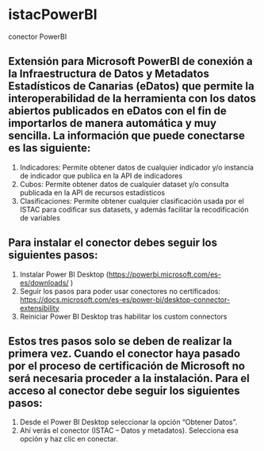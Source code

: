 # istacPowerBI
conector PowerBI
## Extensión para Microsoft PowerBI de conexión a la Infraestructura de Datos y Metadatos Estadísticos de Canarias (eDatos) que permite la interoperabilidad de la herramienta con los datos abiertos publicados en eDatos con el fin de importarlos de manera automática y muy sencilla. La información que puede conectarse es las siguiente:

1.    Indicadores: Permite obtener datos de cualquier indicador y/o instancia de indicador que publica en la API de indicadores
1.    Cubos: Permite obtener datos de cualquier dataset y/o consulta publicada en la API de recursos estadísticos
1.    Clasificaciones: Permite obtener cualquier clasificación usada por el ISTAC para codificar sus datasets, y además facilitar la recodificación de variables
 
## Para instalar el conector debes seguir los siguientes pasos:

1.    Instalar Power BI Desktop (https://powerbi.microsoft.com/es-es/downloads/ )
1.    Seguir los pasos para poder usar conectores no certificados: https://docs.microsoft.com/es-es/power-bi/desktop-connector-extensibility
1.    Reiniciar Power BI Desktop tras habilitar los custom connectors

## Estos tres pasos solo se deben de realizar la primera vez. Cuando el conector haya pasado por el proceso de certificación de Microsoft no será necesaria proceder a la instalación. Para el acceso al conector debe seguir los siguientes pasos:

1. Desde el Power BI Desktop seleccionar la opción “Obtener Datos”.
1. Ahí verás el conector (ISTAC – Datos y metadatos). Selecciona esa opción y haz clic en conectar. 
